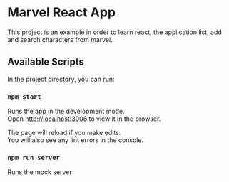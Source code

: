 # Marvel React App

This project is an example in order to learn react, the application list, add and search characters from marvel.

## Available Scripts

In the project directory, you can run:

### `npm start`

Runs the app in the development mode.\
Open [http://localhost:3006](http://localhost:3006) to view it in the browser.

The page will reload if you make edits.\
You will also see any lint errors in the console.

### `npm run server`

Runs the mock server 
